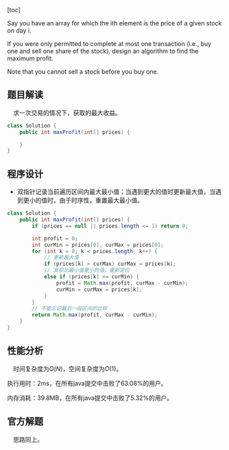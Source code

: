 [toc]

Say you have an array for which the ith element is the price of a given stock on day i.

If you were only permitted to complete at most one transaction (i.e., buy one and sell one share of the stock), design an algorithm to find the maximum profit.

Note that you cannot sell a stock before you buy one.



## 题目解读

&emsp;求一次交易的情况下，获取的最大收益。

```java
class Solution {
    public int maxProfit(int[] prices) {

    }
}
```

## 程序设计

* 双指针记录当前遍历区间内最大最小值；当遇到更大的值时更新最大值，当遇到更小的值时，由于时序性，重置最大最小值。

```java
class Solution {
    public int maxProfit(int[] prices) {
        if (prices == null || prices.length <= 1) return 0;

        int profit = 0;
        int curMin = prices[0], curMax = prices[0];
        for (int k = 0; k < prices.length; k++) {
            // 更新最大值
            if (prices[k] > curMax) curMax = prices[k];
            // 发现比最小值更小的值，重新定位
            else if (prices[k] <= curMin) {
                profit = Math.max(profit, curMax - curMin);
                curMin = curMax = prices[k];
            }
        }
        // 不能忘记最后一段区间的比较
        return Math.max(profit, curMax - curMin);
    }
}
```

## 性能分析

&emsp;时间复杂度为$O(N)$，空间复杂度为$O(1)$。

执行用时：2ms，在所有java提交中击败了63.08%的用户。

内存消耗：39.8MB，在所有java提交中击败了5.32%的用户。

## 官方解题

&emsp;思路同上。